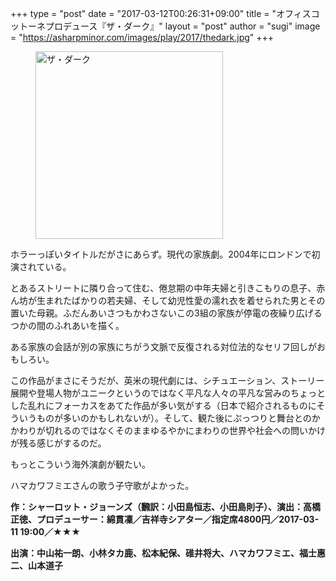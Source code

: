 +++
type = "post"
date = "2017-03-12T00:26:31+09:00"
title = "オフィスコットーネプロデュース『ザ・ダーク』"
layout = "post"
author = "sugi"
image = "https://asharpminor.com/images/play/2017/thedark.jpg"
+++
<figure class="alignleft"><img src="/images/play/2017/thedark.jpg" alt="ザ・ダーク" style="width: 300px !important;"></figure>

ホラーっぽいタイトルだがさにあらず。現代の家族劇。2004年にロンドンで初演されている。

とあるストリートに隣り合って住む、倦怠期の中年夫婦と引きこもりの息子、赤ん坊が生まれたばかりの若夫婦、そして幼児性愛の濡れ衣を着せられた男とその置いた母親。ふだんあいさつもかわさないこの3組の家族が停電の夜繰り広げるつかの間のふれあいを描く。

ある家族の会話が別の家族にちがう文脈で反復される対位法的なセリフ回しがおもしろい。

この作品がまさにそうだが、英米の現代劇には、シチュエーション、ストーリー展開や登場人物がユニークというのではなく平凡な人々の平凡な営みのちょっとした乱れにフォーカスをあてた作品が多い気がする（日本で紹介されるものにそういうものが多いのかもしれないが）。そして、観た後にぷっつりと舞台とのかかわりが切れるのではなくそのままゆるやかにまわりの世界や社会への問いかけが残る感じがするのだ。

もっとこういう海外演劇が観たい。

ハマカワフミエさんの歌う子守歌がよかった。

**作：シャーロット・ジョーンズ（飜訳：小田島恒志、小田島則子）、演出：高橋正徳、プロデューサー：綿貫凜／吉祥寺シアター／指定席4800円／2017-03-11 19:00／★★★**

**出演：中山祐一朗、小林タカ鹿、松本紀保、碓井将大、ハマカワフミエ、福士惠二、山本道子**
